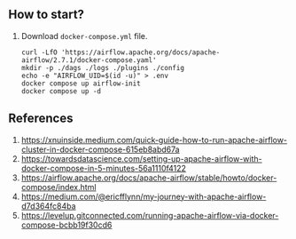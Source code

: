 ## How to start?
1. Download `docker-compose.yml` file.
    ```
    curl -LfO 'https://airflow.apache.org/docs/apache-airflow/2.7.1/docker-compose.yaml'
    mkdir -p ./dags ./logs ./plugins ./config
    echo -e "AIRFLOW_UID=$(id -u)" > .env
    docker compose up airflow-init
    docker compose up -d
    ```

## References
1. https://xnuinside.medium.com/quick-guide-how-to-run-apache-airflow-cluster-in-docker-compose-615eb8abd67a
2. https://towardsdatascience.com/setting-up-apache-airflow-with-docker-compose-in-5-minutes-56a1110f4122
3. https://airflow.apache.org/docs/apache-airflow/stable/howto/docker-compose/index.html
4. https://medium.com/@ericfflynn/my-journey-with-apache-airflow-d7d364fc84ba
5. https://levelup.gitconnected.com/running-apache-airflow-via-docker-compose-bcbb19f30cd6
